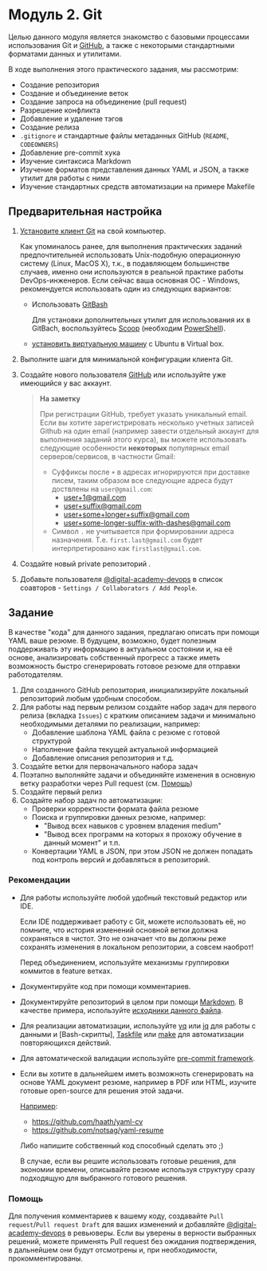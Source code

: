 # Модуль 2. Git

Целью данного модуля является знакомство с базовыми процессами использования Git и [GitHub](https://github.com), а также с некоторыми стандартными форматами данных и утилитами. 

В ходе выполнения этого практического задания, мы рассмотрим:
- Создание репозитория
- Создание и объединение веток
- Создание запроса на объединение (pull request)
- Разрешение конфликта
- Добавление и удаление тэгов
- Создание релиза
- `.gitignore` и стандартные файлы метаданных GitHub (`README`, `CODEOWNERS`)
- Добавление pre-commit хука
- Изучение синтаксиса Markdown
- Изучение форматов представления данных YAML и JSON, а также утилит для работы с ними
- Изучение стандартных средств автоматизации на примере Makefile

## Предварительная настройка

1. [Установите клиент Git](https://git-scm.com/book/en/v2/Getting-Started-Installing-Git) на свой компьютер. 
   
    Как упоминалось ранее, для выполнения практических заданий предпочтительней использовать Unix-подобную операционную систему (Linux, MacOS X), т.к., в подавляющем большинстве случаев, именно они используются в реальной практике работы DevOps-инженеров. 
    Если сейчас ваша основная ОС - Windows, рекомендуется использовать один из следующих вариантов:
      - Использовать [GitBash](https://gitforwindows.org)
        
        Для установки дополнительных утилит для использования их в GitBach, воспользуйтесь [Scoop](https://scoop.sh/) (необходим [PowerShell](https://learn.microsoft.com/en-us/powershell/scripting/install/installing-powershell-on-windows?view=powershell-7.)).
      - [установить виртуальную машину](https://ubuntu.com/tutorials/how-to-run-ubuntu-desktop-on-a-virtual-machine-using-virtualbox#1-overview) с Ubuntu в Virtual box.
1. Выполните шаги для минимальной конфигурации клиента Git.
1. Создайте нового пользователя [GitHub](https://github.com) или используйте уже имеющийся у вас аккаунт.
    
    > **На заметку**
    >
    > При регистрации GitHub, требует указать уникальный email. Если вы хотите зарегистрировать несколько учетных записей Github на один email (например завести отдельный аккаунт для выполнения заданий этого курса), вы можете использовать следующие особенности **некоторых** популярных email серверов/сервисов, в частности Gmail:
    > - Суффиксы после `+` в адресах игнорируются при доставке писем, таким образом все следующие адреса будут доствлены на `user@gmail.com`:
    >   - user+1@gmail.com
    >   - user+suffix@gmail.com
    >   - user+some+longer+suffix@gmail.com
    >   - user+some-longer-suffix-with-dashes@gmail.com
    > - Символ `.` не учитывается при формировании адреса назначения. Т.е. `first.last@gmail.com` будет интерпретировано как `firstlast@gmail.com`.
1. Создайте новый private репозиторий .
1. Добавьте пользователя [@digital-academy-devops](https://github.com/digital-academy-devops) в список соавторов - `Settings / Collaborators / Add People`.

## Задание

В качестве "кода" для данного задания, предлагаю описать при помощи YAML ваше резюме. 
В будущем, возможно, будет полезным поддерживать эту информацию в актуальном состоянии и, на её основе, анализировать собственный прогресс а также иметь возможность быстро сгенерировать готовое резюме для отправки работодателям.

1. Для созданного GitHub репозитория, инициализируйте локальный репозиторий любым удобным способом.
1. Для работы над первым релизом создайте набор задач для первого релиза (вкладка `Issues`) с кратким описанием задачи и минимально необходимыми деталями по реализации, например:
   - Добавление шаблона YAML файла с резюме с готовой структурой
   - Наполнение файла текущей актуальной информацией
   - Добавление описания репозитория и т.д.
1. Cоздайте ветки для первоначального набора задач
1. Поэтапно выполняйте задачи и объединяйте изменения в основную ветку разработки через Pull request (см. [Помощь](#помощь))
1. Создайте первый релиз
1. Создайте набор задач по автоматизации:
   - Проверки корректности формата файла резюме 
   - Поиска и группировки данных резюме, например: 
     - "Вывод всех навыков с уровнем владения medium"
     - "Вывод всех программ на которых я прохожу обучение в данный момент" и т.п.
   - Конвертации YAML в JSON, при этом JSON не должен попадать под контроль версий и добавляться в репозиторий.
    
    
### Рекомендации
- Для работы используйте любой удобный текстовый редактор или IDE. 
  
  Если IDE поддерживает работу с Git, можете использовать её, но помните, что история изменений основной ветки должна сохраняться в чистот. Это не означает что вы должны реже сохранять изменения в локальном репозитории, а совсем наоброт!
  
  Перед объединением, используйте механизмы группировки коммитов в feature ветках.
- Документируйте код при помощи комментариев.
- Документируйте репозиторий в целом при помощи [Markdown](https://docs.github.com/en/get-started/writing-on-github/getting-started-with-writing-and-formatting-on-github/basic-writing-and-formatting-syntax). В качестве примера, используйте [исходники данного файла](https://github.com/digital-academy-devops/git-module/blob/main/README.md?plain=1).
- Для реализации автоматизации, используйте [yq](https://mikefarah.gitbook.io/yq/) или [jq](https://stedolan.github.io/jq/) для работы с данными и [Bash-скрипты], [Taskfile](https://taskfile.dev) или [make](https://www.gnu.org/software/make/) для автоматизации повторяющихся действий.
- Для автоматической валидации используйте [pre-commit framework](https://pre-commit.com).
- Если вы хотите в дальнейшем иметь возможноть сгенерировать на основе YAML документ резюме, например в PDF или HTML, изучите готовые open-source для решения этой задачи. 
  
  [Например](https://www.google.com/search?q=yaml+cv):
  - https://github.com/haath/yaml-cv
  - https://github.com/notsag/yaml-resume

  Либо напишите собственный код способный сделать это ;) 
  
  В случае, если вы решите использовать готовые решения, для экономии времени, описывайте резюме используя структуру сразу подходящую для выбранного готового решения.

### Помощь
Для получения комментариев к вашему коду, создавайте `Pull request`/`Pull request Draft` для ваших изменений и добавляйте [@digital-academy-devops](https://github.com/digital-academy-devops) в ревьюверы. Если вы уверены в верности выбранных решений, можете применять Pull request без ожидания подтверждения, в дальнейшем они будут отсмотрены и, при необходимости, прокомментированы.
